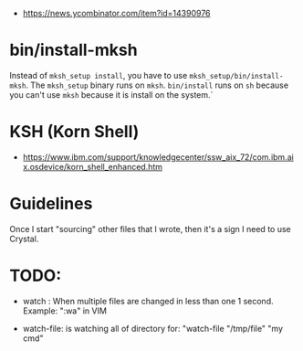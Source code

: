 
* https://news.ycombinator.com/item?id=14390976

bin/install-mksh
================

Instead of `mksh_setup install`, you have to use `mksh_setup/bin/install-mksh`.
The `mksh_setup` binary runs on `mksh`. `bin/install` runs on `sh` because
you can't use `mksh` because it is install on the system.`

KSH (Korn Shell)
===
* https://www.ibm.com/support/knowledgecenter/ssw_aix_72/com.ibm.aix.osdevice/korn_shell_enhanced.htm

Guidelines
=========

Once I start "sourcing" other files that I wrote, then it's
a sign I need to use Crystal.

TODO:
===========

* watch : When multiple files are changed in less than one 1 second.
  Example: ":wa" in VIM

* watch-file: is watching all of directory for:
  "watch-file "/tmp/file" "my cmd"
